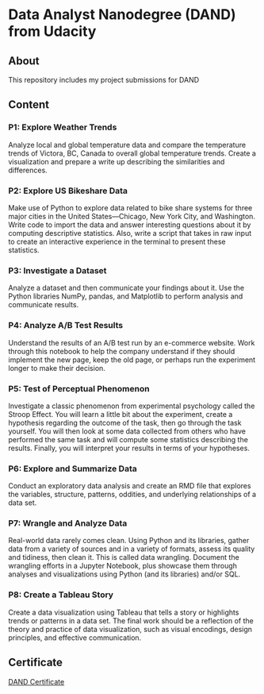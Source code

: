 # Data Analyst Nanodegree (DAND) from Udacity

## About

This repository includes my project submissions for DAND

## Content

### P1: Explore Weather Trends

Analyze local and global temperature data and compare the temperature trends of Victora, BC, Canada to overall global temperature trends.  Create a visualization and prepare a write up describing the similarities and differences.

### P2: Explore US Bikeshare Data

Make use of Python to explore data related to bike share systems for three major cities in the United States—Chicago, New York City, and Washington. Write code to import the data and answer interesting questions about it by computing descriptive statistics. Also, write a script that takes in raw input to create an interactive experience in the terminal to present these statistics.

### P3: Investigate a Dataset

Analyze a dataset and then communicate your findings about it. Use the Python libraries NumPy, pandas, and Matplotlib to perform analysis and communicate results.

### P4: Analyze A/B Test Results

Understand the results of an A/B test run by an e-commerce website. Work through this notebook to help the company understand if they should implement the new page, keep the old page, or perhaps run the experiment longer to make their decision.

### P5: Test of Perceptual Phenomenon

Investigate a classic phenomenon from experimental psychology called the Stroop Effect. You will learn a little bit about the experiment, create a hypothesis regarding the outcome of the task, then go through the task yourself. You will then look at some data collected from others who have performed the same task and will compute some statistics describing the results. Finally, you will interpret your results in terms of your hypotheses.

### P6: Explore and Summarize Data

Conduct an exploratory data analysis and create an RMD file that explores the variables, structure, patterns, oddities, and underlying relationships of a data set.

### P7: Wrangle and Analyze Data

Real-world data rarely comes clean. Using Python and its libraries, gather data from a variety of sources and in a variety of formats, assess its quality and tidiness, then clean it. This is called data wrangling. Document the wrangling efforts in a Jupyter Notebook, plus showcase them through analyses and visualizations using Python (and its libraries) and/or SQL.

### P8: Create a Tableau Story

Create a data visualization using Tableau that tells a story or highlights trends or patterns in a data set. The final work should be a reflection of the theory and practice of data visualization, such as visual encodings, design principles, and effective communication.

## Certificate

[DAND Certificate](dand_cert.png)
